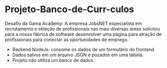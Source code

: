 # Projeto-Banco-de-Curr-culos
Desafío da Gama Academy: A empresa JobsNET especialista em recrutamento e seleção de profissionais nas mais diversas áreas solicitou para a nossa fábrica de software desenvolver uma página para atração de profissionais para conectar as oportunidades de emprego.

- Backend NodeJs: consome os dados de um formulário do frontend. 
- Dados salvos em um arquivo JSON e puzados em uma tabela.
- Projeto não utiliza um banco de dados.
